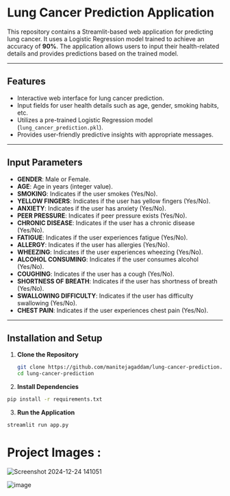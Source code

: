 # Lung Cancer Prediction Application

This repository contains a Streamlit-based web application for predicting lung cancer. It uses a Logistic Regression model trained to achieve an accuracy of **90%**. The application allows users to input their health-related details and provides predictions based on the trained model.

---

## Features

- Interactive web interface for lung cancer prediction.
- Input fields for user health details such as age, gender, smoking habits, etc.
- Utilizes a pre-trained Logistic Regression model (`lung_cancer_prediction.pkl`).
- Provides user-friendly predictive insights with appropriate messages.

---

## Input Parameters

- **GENDER**: Male or Female.
- **AGE**: Age in years (integer value).
- **SMOKING**: Indicates if the user smokes (Yes/No).
- **YELLOW FINGERS**: Indicates if the user has yellow fingers (Yes/No).
- **ANXIETY**: Indicates if the user has anxiety (Yes/No).
- **PEER PRESSURE**: Indicates if peer pressure exists (Yes/No).
- **CHRONIC DISEASE**: Indicates if the user has a chronic disease (Yes/No).
- **FATIGUE**: Indicates if the user experiences fatigue (Yes/No).
- **ALLERGY**: Indicates if the user has allergies (Yes/No).
- **WHEEZING**: Indicates if the user experiences wheezing (Yes/No).
- **ALCOHOL CONSUMING**: Indicates if the user consumes alcohol (Yes/No).
- **COUGHING**: Indicates if the user has a cough (Yes/No).
- **SHORTNESS OF BREATH**: Indicates if the user has shortness of breath (Yes/No).
- **SWALLOWING DIFFICULTY**: Indicates if the user has difficulty swallowing (Yes/No).
- **CHEST PAIN**: Indicates if the user experiences chest pain (Yes/No).

---

## Installation and Setup

1. **Clone the Repository**

   ```bash
   git clone https://github.com/manitejagaddam/lung-cancer-prediction.git
   cd lung-cancer-prediction
   ```
2. **Install Dependencies**
   
  ```bash
  pip install -r requirements.txt
  ```
3. **Run the Application**
   
  ```bash
  streamlit run app.py
  ```

# Project Images :
![Screenshot 2024-12-24 141051](https://github.com/user-attachments/assets/415f6d63-b656-4ca4-9228-ec4e6e095da7)

![image](https://github.com/user-attachments/assets/18bb742a-af20-4c84-8e31-cfdb91db6ac4)

